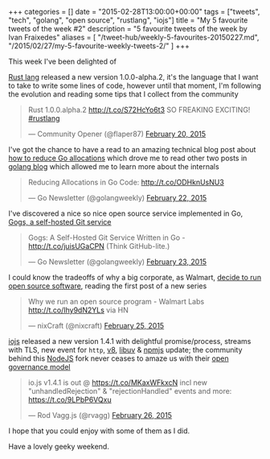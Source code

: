 +++
categories = []
date = "2015-02-28T13:00:00+00:00"
tags = ["tweets", "tech", "golang", "open source", "rustlang", "iojs"]
title = "My 5 favourite tweets of the week #2"
description = "5 favourite tweets of the week by Ivan Fraixedes"
aliases = [
  "/tweet-hub/weekly-5-favourites-20150227.md",
  "/2015/02/27/my-5-favourite-weekly-tweets-2/"
]
+++

This week I've been delighted of

[Rust lang](http://www.rust-lang.org/) released a new version 1.0.0-alpha.2, it's the language that I want to take to write some lines of code, however until that moment, I'm following the evolution and reading some tips that I collect from the community

<blockquote class="twitter-tweet tw-align-center" data-partner="tweetdeck"><p>Rust 1.0.0.alpha.2 <a href="http://t.co/S72HcYo6t3">http://t.co/S72HcYo6t3</a> SO FREAKING EXCITING! <a href="https://twitter.com/hashtag/rustlang?src=hash">#rustlang</a></p>&mdash; Community Opener (@flaper87) <a href="https://twitter.com/flaper87/status/568874641923698690">February 20, 2015</a></blockquote>
<script async src="//platform.twitter.com/widgets.js" charset="utf-8"></script>


I've got the chance to have a read to an amazing technical blog post about [how to reduce Go allocations](https://methane.github.io/2015/02/reduce-allocation-in-go-code/) which drove me to read other two posts in [golang blog](blog.golang.org) which allowed me to learn more about the internals

<blockquote class="twitter-tweet tw-align-center" data-partner="tweetdeck"><p>Reducing Allocations in Go Code: <a href="http://t.co/ODHknUsNU3">http://t.co/ODHknUsNU3</a></p>&mdash; Go Newsletter (@golangweekly) <a href="https://twitter.com/golangweekly/status/569594226041872385">February 22, 2015</a></blockquote>
<script async src="//platform.twitter.com/widgets.js" charset="utf-8"></script>


I've discovered a nice so nice open source service implemented in Go, [Gogs, a self-hosted Git service](http://gogs.io/)

<blockquote class="twitter-tweet tw-align-center" data-partner="tweetdeck"><p>Gogs: A Self-Hosted Git Service Written in Go - <a href="http://t.co/juisUGaCPN">http://t.co/juisUGaCPN</a> (Think GitHub-lite.)</p>&mdash; Go Newsletter (@golangweekly) <a href="https://twitter.com/golangweekly/status/569853209671565314">February 23, 2015</a></blockquote>
<script async src="//platform.twitter.com/widgets.js" charset="utf-8"></script>


I could know the tradeoffs of why a big corporate, as Walmart, [decide to run open source software](http://todogroup.org/blog/why-we-run-an-open-source-program-walmart-labs/), reading the first post of a new series

<blockquote class="twitter-tweet tw-align-center" data-partner="tweetdeck"><p>Why we run an open source program - Walmart Labs &#10;<a href="http://t.co/Ihy9dN2YLs">http://t.co/Ihy9dN2YLs</a> via HN</p>&mdash; nixCraft  (@nixcraft) <a href="https://twitter.com/nixcraft/status/570478864859840512">February 25, 2015</a></blockquote>
<script async src="//platform.twitter.com/widgets.js" charset="utf-8"></script>


[iojs](https://iojs.org/en/index.html) released a new version 1.4.1 with delightful promise/process, streams with TLS, new event for `http`, [v8](https://code.google.com/p/v8/), [libuv](https://github.com/libuv/libuv) & [npmjs](https://npmjs.org) update; the community behind this [NodeJS](http://nodejs.org) fork never ceases to amaze us with their [open governance model](https://github.com/iojs/io.js/blob/v1.x/GOVERNANCE.md#readme)

<blockquote class="twitter-tweet tw-align-center" data-partner="tweetdeck"><p>io.js v1.4.1 is out @ <a href="https://t.co/MKaxWFkxcN">https://t.co/MKaxWFkxcN</a> incl new &quot;unhandledRejection&quot; &amp; &quot;rejectionHandled&quot; events and more: <a href="https://t.co/9LPbP6VQxu">https://t.co/9LPbP6VQxu</a></p>&mdash; Rod Vagg.js (@rvagg) <a href="https://twitter.com/rvagg/status/571078034670772224">February 26, 2015</a></blockquote>
<script async src="//platform.twitter.com/widgets.js" charset="utf-8"></script>


I hope that you could enjoy with some of them as I did.

Have a lovely geeky weekend.
